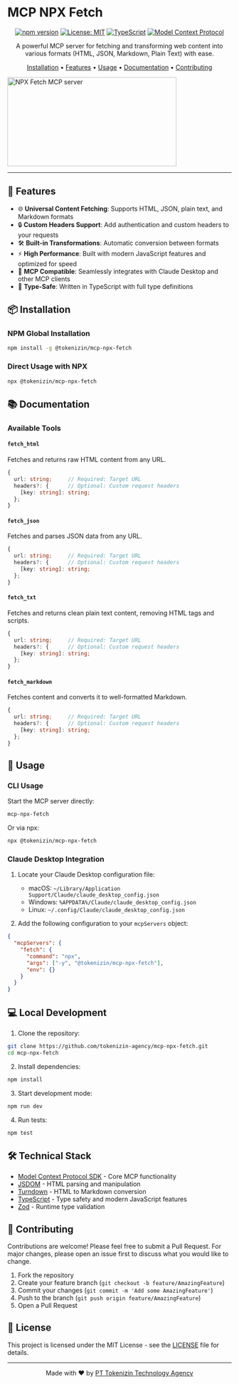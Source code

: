 # MCP NPX Fetch

<div align="center">

[![npm version](https://img.shields.io/npm/v/@tokenizin/mcp-npx-fetch.svg)](https://www.npmjs.com/package/@tokenizin/mcp-npx-fetch)
[![License: MIT](https://img.shields.io/badge/License-MIT-yellow.svg)](https://opensource.org/licenses/MIT)
[![TypeScript](https://img.shields.io/badge/TypeScript-5.7-blue.svg)](https://www.typescriptlang.org/)
[![Model Context Protocol](https://img.shields.io/badge/MCP-Compatible-green.svg)](https://github.com/modelcontextprotocol)

A powerful MCP server for fetching and transforming web content into various formats (HTML, JSON, Markdown, Plain Text) with ease.

[Installation](#installation) •
[Features](#features) •
[Usage](#usage) •
[Documentation](#documentation) •
[Contributing](#contributing)

</div>

<a href="https://glama.ai/mcp/servers/m2a0ue08n2"><img width="380" height="200" src="https://glama.ai/mcp/servers/m2a0ue08n2/badge" alt="NPX Fetch MCP server" /></a>

---

## 🚀 Features

- 🌐 **Universal Content Fetching**: Supports HTML, JSON, plain text, and Markdown formats
- 🔒 **Custom Headers Support**: Add authentication and custom headers to your requests
- 🛠 **Built-in Transformations**: Automatic conversion between formats
- ⚡ **High Performance**: Built with modern JavaScript features and optimized for speed
- 🔌 **MCP Compatible**: Seamlessly integrates with Claude Desktop and other MCP clients
- 🎯 **Type-Safe**: Written in TypeScript with full type definitions

## 📦 Installation

### NPM Global Installation

```bash
npm install -g @tokenizin/mcp-npx-fetch

```

### Direct Usage with NPX

```bash
npx @tokenizin/mcp-npx-fetch
```

## 📚 Documentation

### Available Tools

#### `fetch_html`

Fetches and returns raw HTML content from any URL.

```typescript
{
  url: string;     // Required: Target URL
  headers?: {      // Optional: Custom request headers
    [key: string]: string;
  };
}
```

#### `fetch_json`

Fetches and parses JSON data from any URL.

```typescript
{
  url: string;     // Required: Target URL
  headers?: {      // Optional: Custom request headers
    [key: string]: string;
  };
}
```

#### `fetch_txt`

Fetches and returns clean plain text content, removing HTML tags and scripts.

```typescript
{
  url: string;     // Required: Target URL
  headers?: {      // Optional: Custom request headers
    [key: string]: string;
  };
}
```

#### `fetch_markdown`

Fetches content and converts it to well-formatted Markdown.

```typescript
{
  url: string;     // Required: Target URL
  headers?: {      // Optional: Custom request headers
    [key: string]: string;
  };
}
```

## 🔧 Usage

### CLI Usage

Start the MCP server directly:

```bash
mcp-npx-fetch
```

Or via npx:

```bash
npx @tokenizin/mcp-npx-fetch
```

### Claude Desktop Integration

1. Locate your Claude Desktop configuration file:

   - macOS: `~/Library/Application Support/Claude/claude_desktop_config.json`
   - Windows: `%APPDATA%/Claude/claude_desktop_config.json`
   - Linux: `~/.config/Claude/claude_desktop_config.json`

2. Add the following configuration to your `mcpServers` object:

```json
{
  "mcpServers": {
    "fetch": {
      "command": "npx",
      "args": ["-y", "@tokenizin/mcp-npx-fetch"],
      "env": {}
    }
  }
}
```

## 💻 Local Development

1. Clone the repository:

```bash
git clone https://github.com/tokenizin-agency/mcp-npx-fetch.git
cd mcp-npx-fetch
```

2. Install dependencies:

```bash
npm install
```

3. Start development mode:

```bash
npm run dev
```

4. Run tests:

```bash
npm test
```

## 🛠 Technical Stack

- [Model Context Protocol SDK](https://github.com/modelcontextprotocol/sdk) - Core MCP functionality
- [JSDOM](https://github.com/jsdom/jsdom) - HTML parsing and manipulation
- [Turndown](https://github.com/mixmark-io/turndown) - HTML to Markdown conversion
- [TypeScript](https://www.typescriptlang.org/) - Type safety and modern JavaScript features
- [Zod](https://github.com/colinhacks/zod) - Runtime type validation

## 🤝 Contributing

Contributions are welcome! Please feel free to submit a Pull Request. For major changes, please open an issue first to discuss what you would like to change.

1. Fork the repository
2. Create your feature branch (`git checkout -b feature/AmazingFeature`)
3. Commit your changes (`git commit -m 'Add some AmazingFeature'`)
4. Push to the branch (`git push origin feature/AmazingFeature`)
5. Open a Pull Request

## 📄 License

This project is licensed under the MIT License - see the [LICENSE](LICENSE) file for details.

---

<div align="center">
Made with ❤️ by <a href="https://github.com/tokenizin-agency">PT Tokenizin Technology Agency</a>
</div>
